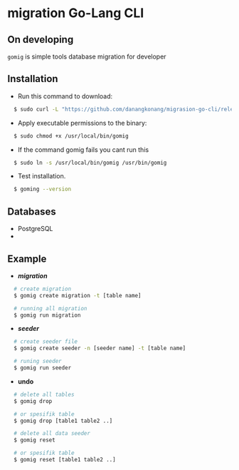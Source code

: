 # migration Go-Lang CLI

## On developing 

`gomig` is simple tools database migration for developer

## Installation
 
  - Run this command to download:

  ```bash
    $ sudo curl -L "https://github.com/danangkonang/migrasion-go-cli/releases/download/v0.0.2/gomig" -o /usr/local/bin/gomig
  ```

  - Apply executable permissions to the binary:
  ```bash
    $ sudo chmod +x /usr/local/bin/gomig
  ```

  -  If the command gomig fails you cant run this
  ```bash
    $ sudo ln -s /usr/local/bin/gomig /usr/bin/gomig
  ```

  - Test installation.
  ```bash
    $ goming --version
  ```

## Databases

* PostgreSQL
* 

## Example
- ***migration***

```bash
  # create migration
  $ gomig create migration -t [table name]

  # running all migration
  $ gomig run migration
```

- ***seeder***

```bash
  # create seeder file
  $ gomig create seeder -n [seeder name] -t [table name]

  # runing seeder
  $ gomig run seeder
```

- **undo**

```bash
  # delete all tables 
  $ gomig drop

  # or spesifik table 
  $ gomig drop [table1 table2 ..]

  # delete all data seeder
  $ gomig reset

  # or spesifik table 
  $ gomig reset [table1 table2 ..]
````
